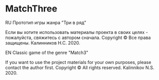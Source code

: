 # MatchThree
RU
Прототип игры жанра "Три в ряд"

Если вы хотите использовать материалы проекта в своих целях - пожалуйста, свяжитесь с автором сначала.
Copyright © Все права защищены. Калинников Н.С. 2020.

EN
Classic game of the genre "Match3"

If you want to use the project materials for your own purposes, please contact the author first.
Copyright © All rights reserved. Kalinnikov N.S. 2020.
